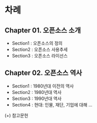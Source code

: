 # 차례

## Chapter 01. 오픈소스 소개
* Section1 : 오픈소스의 정의
* Section2 : 오픈소스 사용추세
* Section3 : 오픈소스 라이선스


## Chapter 02. 오픈소스 역사
* Section1 : 1980년대 이전의 역사
* Section2 : 1980년대 역사
* Section3 : 1990년대 역사
* Section4 : 현대: 인물, 재단, 기업에 대해 ...

(+) 참고문헌
